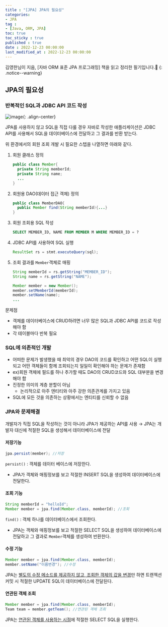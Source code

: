 ```yaml
---
title : "[JPA] JPA의 필요성"
categories:
- JPA
tag :
- [Java, ORM, JPA]
toc: true
toc_sticky : true
published : true
date : 2022-12-23 00:00:00
last_modified_at : 2022-12-23 00:00:00
---
```






김영한님이 지음, [자바 ORM 표준 JPA 프로그래밍] 책을 읽고 정리한 필기입니다.📢
{: .notice--warning}



## JPA의 필요성

### 반복적인 SQL과 JDBC API 코드 작성

![image](https://user-images.githubusercontent.com/13410737/209348013-2f54fd89-27eb-4cad-8a21-4acd208e3b35.png){: .align-center}

JPA를 사용하지 않고 SQL을 직접 다룰 경우 자바로 작성한 애플리케이션은 JDBC API를 사용해서 SQL을 데이터베이스에 전달하고 그 결과를 반환 받는다.

위 환경에서의 회원 조회 개발 시 필요한 스텝을 나열하면 아래와 같다.

1. 회원 클래스 정의

    ```java
    public class Member{
      private String memberId;
      private String name;
      ...
    }
    ```

2. 회원용 DAO(데이터 접근 객체) 정의

    ```java
    public class MemberDAO{
      public Member find(String memberId){...}
    }
    ```

3. 회원 조회용 SQL 작성

    ```sql
    SELECT MEMBER_ID, NAME FROM MEMBER M WHERE MEMBER_ID = ?
    ```

4. JDBC API를 사용하여 SQL 실행

    ```java
    ResultSet rs = stmt.executeQuery(sql);
    ```

5. 조회 결과를 `Member`객체로 매핑

    ```java
    String memberId = rs.getString("MEMBER_ID");
    String name = rs.getString("NAME");
    
    Member member = new Member();
    member.setMemberId(memberId);
    member.setName(name);
    ...
    ```



문제점

- 객체를 데이터베이스에 CRUD하려면 너무 많은 SQL과 JDBC API를 코드로 작성해야 함
- 각 테이블마다 반복 필요



### SQL에 의존적인 개발

- 어떠한 문제가 발생했을 때 최악의 경우 DAO의 코드를 확인하고 어떤 SQL이 실행되고 어떤 객체들이 함께 조회되는지 일일이 확인해야 하는 문제가 존재함
- ex)회원 객체에 필드를 하나 추가할 때도 DAO의 CRUD코드와 SQL 대부분을 변경 해야 함
- 진정한 의미의 계층 분할이 아님
    - 논리적으로 아주 엔티티와 아주 강한 의존관계를 가지고 있음
- SQL에 모든 것을 의존하는 상황에서는 엔티티를 신뢰할 수 없음



### JPA와 문제해결

개발자가 직접 SQL을 작성하는 것이 아니라 JPA가 제공하는 API를 사용 → JPA는 개발자 대신에 적절한 SQL을 생성해서 데이터베이스에 전달

#### 저장기능

```java
jpa.persist(member); //저장
```

`persist()` : 객체를 데이터 베이스에 저장한다. 

- JPA가 객체와 매핑정보를 보고 적절한 INSERT SQL을 생성하여 데이터베이스에 전달한다.

#### 조회 기능

```java
String memberId = "helloId";
Member member = jpa.find(Member.class, memberId); //조회
```

`find()` : 객체 하나를 데이터베이스에서 조회한다.

- JPA는 객체와 매핑정보를 보고 적절한 SELECT SQL을 생성하여 데이터베이스에 전달하고 그 결과로 `Member`객체를 생성하여 반환한다.

#### 수정 기능

```java
Member member = jpa.find(Member.class, memberId);
member.setName("이름변경"); //수정
```

JPA는 <u>별도의 수정 메소드를 제공하지 않고, 조회한 객체의 값을 변경</u>만 하면 트랜젝션 커밋 시 적절한 UPDATE SQL이 데이터베이스에 전달된다.

#### 연관된 객체 조회

```java
Member member = jpa.find(Member.class, memberId);
Team team = member.getTeam(); //연관된 객체 조회
```

JPA는 <u>연관된 객체를 사용하는 시점</u>에 적절한 SELECT SQL을 실행한다.

